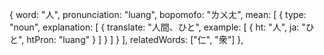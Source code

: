 {
        word: "人",
        pronunciation: "luang",
        bopomofo: "ㄌㄨㄤ",
        mean: [
            {
                type: "noun",
                explanation: [
                    {
                        translate: "人間、ひと",
                        example: [
                            { ht: "人", ja: "ひと", htPron: "luang" }
                        ]
                    }
                ]
            }
        ],
        relatedWords: ["仁", "衆"]
    },
